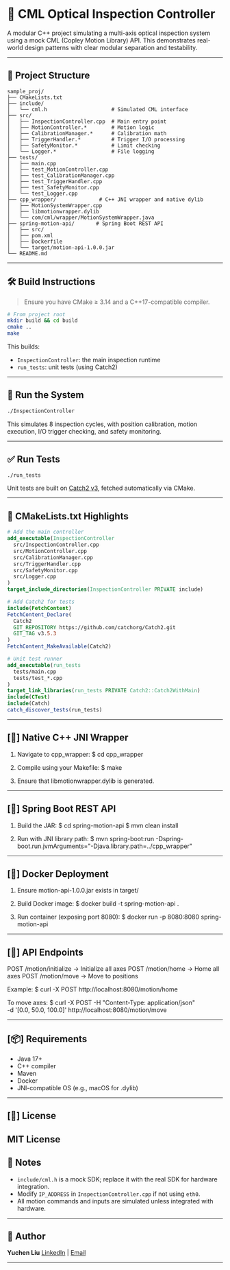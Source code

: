 # 🧠 CML Optical Inspection Controller

A modular C++ project simulating a multi-axis optical inspection system using a mock CML (Copley Motion Library) API. This demonstrates real-world design patterns with clear modular separation and testability.

---

## 📁 Project Structure

```
sample_proj/
├── CMakeLists.txt
├── include/
│   └── cml.h                     # Simulated CML interface
├── src/
│   ├── InspectionController.cpp  # Main entry point
│   ├── MotionController.*        # Motion logic
│   ├── CalibrationManager.*      # Calibration math
│   ├── TriggerHandler.*          # Trigger I/O processing
│   ├── SafetyMonitor.*           # Limit checking
│   └── Logger.*                  # File logging
├── tests/
│   ├── main.cpp
│   ├── test_MotionController.cpp
│   ├── test_CalibrationManager.cpp
│   ├── test_TriggerHandler.cpp
│   ├── test_SafetyMonitor.cpp
│   └── test_Logger.cpp
├── cpp_wrapper/              # C++ JNI wrapper and native dylib
│   ├── MotionSystemWrapper.cpp
│   ├── libmotionwrapper.dylib
│   └── com/cml/wrapper/MotionSystemWrapper.java
├── spring-motion-api/       # Spring Boot REST API
│   ├── src/
│   ├── pom.xml
│   ├── Dockerfile
│   └── target/motion-api-1.0.0.jar
└── README.md
```

---

## 🛠️ Build Instructions

> Ensure you have CMake ≥ 3.14 and a C++17-compatible compiler.

```bash
# From project root
mkdir build && cd build
cmake ..
make
```

This builds:
- `InspectionController`: the main inspection runtime
- `run_tests`: unit tests (using Catch2)

---

## 🚀 Run the System

```bash
./InspectionController
```

This simulates 8 inspection cycles, with position calibration, motion execution, I/O trigger checking, and safety monitoring.

---

## ✅ Run Tests

```bash
./run_tests
```

Unit tests are built on [Catch2 v3](https://github.com/catchorg/Catch2), fetched automatically via CMake.

---

## 🧪 CMakeLists.txt Highlights

```cmake
# Add the main controller
add_executable(InspectionController
  src/InspectionController.cpp
  src/MotionController.cpp
  src/CalibrationManager.cpp
  src/TriggerHandler.cpp
  src/SafetyMonitor.cpp
  src/Logger.cpp
)
target_include_directories(InspectionController PRIVATE include)

# Add Catch2 for tests
include(FetchContent)
FetchContent_Declare(
  Catch2
  GIT_REPOSITORY https://github.com/catchorg/Catch2.git
  GIT_TAG v3.5.3
)
FetchContent_MakeAvailable(Catch2)

# Unit test runner
add_executable(run_tests
  tests/main.cpp
  tests/test_*.cpp
)
target_link_libraries(run_tests PRIVATE Catch2::Catch2WithMain)
include(CTest)
include(Catch)
catch_discover_tests(run_tests)
```
-------------------------------
[🧩] Native C++ JNI Wrapper
-------------------------------
1. Navigate to cpp_wrapper:
   $ cd cpp_wrapper

2. Compile using your Makefile:
   $ make

3. Ensure that libmotionwrapper.dylib is generated.

-------------------------------
[🌱] Spring Boot REST API
-------------------------------
1. Build the JAR:
   $ cd spring-motion-api
   $ mvn clean install

2. Run with JNI library path:
   $ mvn spring-boot:run -Dspring-boot.run.jvmArguments="-Djava.library.path=../cpp_wrapper"

-------------------------------
[🚀] Docker Deployment
-------------------------------
1. Ensure motion-api-1.0.0.jar exists in target/

2. Build Docker image:
   $ docker build -t spring-motion-api .

3. Run container (exposing port 8080):
   $ docker run -p 8080:8080 spring-motion-api

-------------------------------
[🔗] API Endpoints
-------------------------------
POST /motion/initialize     -> Initialize all axes
POST /motion/home           -> Home all axes
POST /motion/move           -> Move to positions

Example:
   $ curl -X POST http://localhost:8080/motion/home

To move axes:
   $ curl -X POST -H "Content-Type: application/json" \
     -d '[0.0, 50.0, 100.0]' http://localhost:8080/motion/move

-------------------------------
[📦] Requirements
-------------------------------
- Java 17+
- C++ compiler
- Maven
- Docker
- JNI-compatible OS (e.g., macOS for .dylib)

-------------------------------
[📝] License
-------------------------------
MIT License
---

## 🔧 Notes

- `include/cml.h` is a mock SDK; replace it with the real SDK for hardware integration.
- Modify `IP_ADDRESS` in `InspectionController.cpp` if not using `eth0`.
- All motion commands and inputs are simulated unless integrated with hardware.

---

## 👤 Author

**Yuchen Liu**
[LinkedIn](https://www.linkedin.com/in/ycnliu/) | [Email](mailto:ycnliu@ucdavis.edu)

---
```
